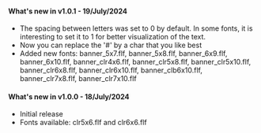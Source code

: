 #### What's new in v1.0.1 - 19/July/2024

- The spacing between letters was set to 0 by default. In some fonts, it is interesting to set it to 1 for better visualization of the text.
- Now you can replace the '#' by a char that you like best
- Added new fonts: banner_5x7.flf, banner_5x8.flf, banner_6x9.flf, banner_6x10.flf, banner_clr4x6.flf, banner_clr5x8.flf, banner_clr5x10.flf, banner_clr6x8.flf, banner_clr6x10.flf, banner_clb6x10.flf, banner_clr7x8.flf, banner_clr7x10.flf

#### What's new in v1.0.0 - 18/July/2024

- Initial release
- Fonts available: clr5x6.flf and clr6x6.flf
